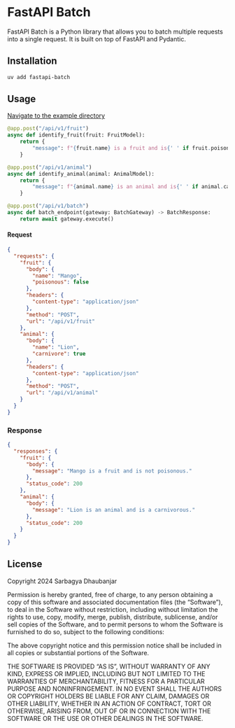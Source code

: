 # FastAPI Batch

FastAPI Batch is a Python library that allows you to batch multiple requests into a single request. It is built on top of FastAPI and Pydantic.


## Installation

```bash
uv add fastapi-batch
```


## Usage

[Navigate to the example directory](https://github.com/sarbagyastha/fastapi-batch/tree/main/example)

```python
@app.post("/api/v1/fruit")
async def identify_fruit(fruit: FruitModel):
    return {
        "message": f"{fruit.name} is a fruit and is{' ' if fruit.poisonous else ' not '}poisonous."
    }

@app.post("/api/v1/animal")
async def identify_animal(animal: AnimalModel):
    return {
        "message": f"{animal.name} is an animal and is{' ' if animal.carnivore else ' not '}a carnivorous."
    }

@app.post("/api/v1/batch")
async def batch_endpoint(gateway: BatchGateway) -> BatchResponse:
    return await gateway.execute()
```

#### Request
```json
{
  "requests": {
    "fruit": {
      "body": {
        "name": "Mango",
        "poisonous": false
      },
      "headers": {
        "content-type": "application/json"
      },
      "method": "POST",
      "url": "/api/v1/fruit"
    },
    "animal": {
      "body": {
        "name": "Lion",
        "carnivore": true
      },
      "headers": {
        "content-type": "application/json"
      },
      "method": "POST",
      "url": "/api/v1/animal"
    }
  }
}
```

### Response
```json
{
  "responses": {
    "fruit": {
      "body": {
        "message": "Mango is a fruit and is not poisonous."
      },
      "status_code": 200
    },
    "animal": {
      "body": {
        "message": "Lion is an animal and is a carnivorous."
      },
      "status_code": 200
    }
  }
}
```

## License
Copyright 2024 Sarbagya Dhaubanjar

Permission is hereby granted, free of charge, to any person obtaining a copy of this software and associated documentation files (the “Software”), to deal in the Software without restriction, including without limitation the rights to use, copy, modify, merge, publish, distribute, sublicense, and/or sell copies of the Software, and to permit persons to whom the Software is furnished to do so, subject to the following conditions:

The above copyright notice and this permission notice shall be included in all copies or substantial portions of the Software.

THE SOFTWARE IS PROVIDED “AS IS”, WITHOUT WARRANTY OF ANY KIND, EXPRESS OR IMPLIED, INCLUDING BUT NOT LIMITED TO THE WARRANTIES OF MERCHANTABILITY, FITNESS FOR A PARTICULAR PURPOSE AND NONINFRINGEMENT. IN NO EVENT SHALL THE AUTHORS OR COPYRIGHT HOLDERS BE LIABLE FOR ANY CLAIM, DAMAGES OR OTHER LIABILITY, WHETHER IN AN ACTION OF CONTRACT, TORT OR OTHERWISE, ARISING FROM, OUT OF OR IN CONNECTION WITH THE SOFTWARE OR THE USE OR OTHER DEALINGS IN THE SOFTWARE.